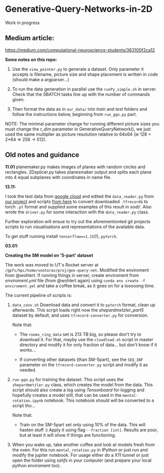 # Generative-Query-Networks-in-2D
Work in progress

## Medium article:
https://medium.com/computational-neuroscience-students/363100f2ca12

**Some notes on this repo:**

1. Use the `view_pointer.py` to generate a dataset. Only parameter it accepts is filename, picture size and shape placement is written in code (should make a argparser...)

2. To run the data generation in parallel use the `runPy_simple.sh` in server. Check that the SBATCH tasks line up with the number of commands given.

3. Then format the data as in `our_data/` into _train_ and _test_ folders and follow the instructions below, beginning from `run_gqn.py` part.

NOTE: The minimal parameter change for running different picture sizes you must change the _r\_dim_ parameter in GenerativeQueryNetwork(), we just used the same multiplier as picture resolution relative to 64x64 (ie 128 = 2\*64 => 256 -> 512).

## Old notes and guidance

**11.01**
planemaker.py makes images of planes with random circles and rectangles. 
2Dsplicer.py takes planesmaker output and splits each plane into 4 equal subplanes with coordinates in name file.

**13.11:**

I took the test data from
[google
cloud](https://console.cloud.google.com/storage/browser/gqn-dataset/rooms_ring_camera/)
and edited the `data_reader.py` from [our
project](https://github.com/shivamsaboo17/Neural-Scene-Representation-and-Rendering)
and scripts [from
here](https://github.com/wohlert/generative-query-network-pytorch) to convert
downloaded `.tfrecord`s to torch `.pt` format and supplied some examples of this
result in _sodi/_. Also wrote the `driver.py` for some
interaction with the `data_reader.py` class.

Further exploration will ensue to try out the aforementionted git projects
scripts to run visualisations and representations of the available data.

To get stuff running install `tensorflow==1.15`(!), `pytorch`.

**03.01:**

**Creating the SM model on '5-part' dataset**

The work was moved to UT's Rocket server at
`/gpfs/hpc/home/vootorav/proj/gen-query-net`. Modified the enviroment from
@wohlert. If running things in server, create enviroment from *enviroment.yml*
file (from @wohlert again) using `conda env create -f enviroment.yml` and take a
coffee break, as it goes on for a looooong time.

The current pipeline of scripts is:

1. `data_conv.sh` Download data and convert it to `pytorch` format, clean up
   afterwards. This script loads right now the *shepardmetzler_part5* dataset by
   default, and uses `tfrecord-converter.py` for conversion. 
   
   Note that:
   
   + The `rooms_ring_data` set is 213 TB big, so please don't try to download
     it. For that, mayby use the `cloadload.sh` script in master directory and
     modify it for only fraction of data... but don't know if it works...

   + If converting other datasets (than SM-5part), see the `SEQ_INF` parameter on the
     `tfrecord-converter.py` script and modify it as needed.

2. `run-gqn.py` for training the dataset. This script uses the
   `shepardmetzler.py` class, which creates the model from the data. This script
   should also create a log using *Tensorboard* for logging and hopefully
   creates a model still, that can be used in the `mental-rotation.ipynb`
   notebook. This notebook should will be converted to a script tho...
   
   Note that:

   + Train on the SM-5part set only using 10% of the data. This will hasten
     stuff :) Apply it using flag `--fraction [int]`. Results are poor, but at
     least it will show if things are functioning.

3. When you wake up, take another coffee and look at models fresh from the oven.
   For this run `mental_rotation.py` in IPython or just run and modify the
   jupiter notebook. For usage either do a X11 tunnel or just open the folder
   using _sshfs_ in your computer (and prepare your local python enviroment too).
